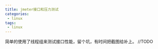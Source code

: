 ```yaml
---
title: jmeter接口和压力测试
categories:
 - linux
tags:
 - linux
---
```


简单的使用了线程组来测试接口性能，留个坑，有时间把截图给补上。
//TODO
